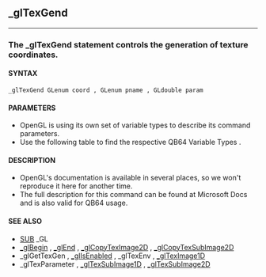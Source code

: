 ## _glTexGend
---

### The _glTexGend statement controls the generation of texture coordinates.

#### SYNTAX

`_glTexGend GLenum coord , GLenum pname , GLdouble param`

#### PARAMETERS
* OpenGL is using its own set of variable types to describe its command parameters.
* Use the following table to find the respective QB64 Variable Types .


#### DESCRIPTION
* OpenGL's documentation is available in several places, so we won't reproduce it here for another time.
* The full description for this command can be found at Microsoft Docs and is also valid for QB64 usage.


#### SEE ALSO
* [SUB](./SUB.md) _GL
* [_glBegin](./_glBegin.md) , [_glEnd](./_glEnd.md) , [_glCopyTexImage2D](./_glCopyTexImage2D.md) , [_glCopyTexSubImage2D](./_glCopyTexSubImage2D.md)
* _glGetTexGen , [_glIsEnabled](./_glIsEnabled.md) , _glTexEnv , [_glTexImage1D](./_glTexImage1D.md)
* _glTexParameter , [_glTexSubImage1D](./_glTexSubImage1D.md) , [_glTexSubImage2D](./_glTexSubImage2D.md)
